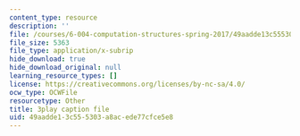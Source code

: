 ```yaml
---
content_type: resource
description: ''
file: /courses/6-004-computation-structures-spring-2017/49aadde13c555303a8acede77cfce5e8_TSmui37yrL8.vtt
file_size: 5363
file_type: application/x-subrip
hide_download: true
hide_download_original: null
learning_resource_types: []
license: https://creativecommons.org/licenses/by-nc-sa/4.0/
ocw_type: OCWFile
resourcetype: Other
title: 3play caption file
uid: 49aadde1-3c55-5303-a8ac-ede77cfce5e8
---
```

